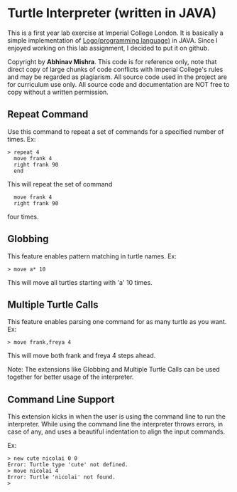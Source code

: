Turtle Interpreter (written in JAVA)
===================================

This is a first year lab exercise at Imperial College London. It is basically
a simple implementation of [Logo(programming language)](https://en.wikipedia.org/wiki/Logo_%28programming_language%29)
in JAVA. Since I enjoyed working on this lab assignment, I decided to put
it on github. 


Copyright by **Abhinav Mishra**. This code is for
reference only, note that direct copy of large chunks of code conflicts
with Imperial College's rules and may be regarded as plagiarism. All
source code used in the project are for curriculum use only. All source
code and documentation are NOT free to copy without a written permission.

Repeat Command
--------------
Use this command to repeat a set of commands for a specified number of times.
Ex:
```
> repeat 4
  move frank 4
  right frank 90
  end
```

This will repeat the set of command
```
  move frank 4
  right frank 90
```
  four times.


Globbing
--------
This feature enables pattern matching in turtle names.
Ex:
```
> move a* 10
```

This will move all turtles starting with 'a' 10 times.

Multiple Turtle Calls
---------------------
This feature enables parsing one command for as many turtle as you want.
Ex:
```
> move frank,freya 4
```

This will move both frank and freya 4 steps ahead.

Note: The extensions like Globbing and Multiple Turtle Calls can be used together for better usage of the interpreter.

Command Line Support
--------------------
This extension kicks in when the user is using the command line to run the interpreter.
While using the command line the interpreter throws errors, in case of any, and uses a beautiful
indentation to align the input commands.

Ex:
```
> new cute nicolai 0 0
Error: Turtle type 'cute' not defined.
> move nicolai 4
Error: Turtle 'nicolai' not found.
>
```



